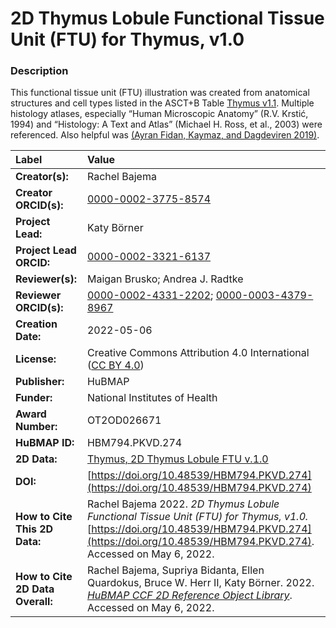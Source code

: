 # 2D Thymus Lobule Functional Tissue Unit (FTU) for Thymus, v1.0

### Description
This functional tissue unit (FTU) illustration was created from anatomical structures and cell types listed in the ASCT+B Table [Thymus v1.1](https://doi.org/10.48539/HBM392.LPKF.942). Multiple histology atlases, especially “Human Microscopic Anatomy” (R.V. Krstić, 1994) and “Histology: A Text and Atlas” (Michael H. Ross, et al., 2003) were referenced. Also helpful was [(Ayran Fidan, Kaymaz, and Dagdeviren 2019)](https://doi.org/10.1007/s12565-018-0456-8).





| Label | Value |
| :------------- |:-------------|
| **Creator(s):** | Rachel Bajema |
| **Creator ORCID(s):** | [0000-0002-3775-8574](https://orcid.org/0000-0002-3775-8574) |
| **Project Lead:** | Katy B&ouml;rner |
| **Project Lead ORCID:** | [0000-0002-3321-6137](https://orcid.org/0000-0002-3321-6137) |
| **Reviewer(s):** | Maigan Brusko; Andrea J. Radtke |
| **Reviewer ORCID(s):** | [0000-0002-4331-2202](https://orcid.org/0000-0002-4331-2202); [0000-0003-4379-8967](https://orcid.org/0000-0003-4379-8967) |
| **Creation Date:** | 2022-05-06 |
| **License:** | Creative Commons Attribution 4.0 International ([CC BY 4.0](https://creativecommons.org/licenses/by/4.0/)) |
| **Publisher:** | HuBMAP |
| **Funder:** | National Institutes of Health |
| **Award Number:** | OT2OD026671 |
| **HuBMAP ID:** | HBM794.PKVD.274 |
| **2D Data:** | [Thymus, 2D Thymus Lobule FTU v.1.0](https://cdn.humanatlas.io/hra-releases/v1.2/2d-ftu/thymus_lobule_thymus.svg) |
| **DOI:** | [https://doi.org/10.48539/HBM794.PKVD.274](https://doi.org/10.48539/HBM794.PKVD.274) |
| **How to Cite This 2D Data:** | Rachel Bajema 2022. *2D Thymus Lobule Functional Tissue Unit (FTU) for Thymus, v1.0.* [https://doi.org/10.48539/HBM794.PKVD.274](https://doi.org/10.48539/HBM794.PKVD.274). Accessed on May 6, 2022. |
| **How to Cite 2D Data Overall:** | Rachel Bajema, Supriya Bidanta, Ellen Quardokus,  Bruce W. Herr II, Katy Börner. 2022. [*HuBMAP CCF 2D Reference Object Library*]( https://humanatlas.io/2d-ftu-illustrations). Accessed on May 6, 2022. |
